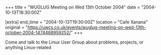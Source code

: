 +++
title = "WUGLUG Meeting on Wed 13th October 2004"
date = "2004-10-13T18:30:00Z"

[extra]
end_time = "2004-10-13T19:30:00Z"
location = "Cafe Xanana"
original = "https://uwcs.co.uk/events/wuglug-meeting-on-wed-13th-october-2004-1474488959252/"
+++

Come and talk to the Linux User Group about problems, projects, or anything Linux-related

